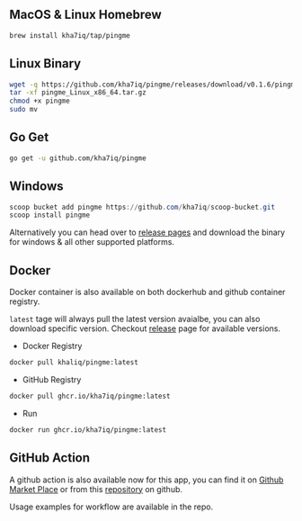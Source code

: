 
## MacOS & Linux Homebrew
```bash
brew install kha7iq/tap/pingme
```

## Linux Binary
```bash
wget -q https://github.com/kha7iq/pingme/releases/download/v0.1.6/pingme_Linux_x86_64.tar.gz
tar -xf pingme_Linux_x86_64.tar.gz
chmod +x pingme
sudo mv
```

## Go Get
```bash
go get -u github.com/kha7iq/pingme
```


## Windows
```powershell
scoop bucket add pingme https://github.com/kha7iq/scoop-bucket.git
scoop install pingme
```

Alternatively you can head over to [release pages](https://github.com/kha7iq/pingme/releases) and download the binary for windows & all other supported platforms.


## Docker
Docker container is also available on both dockerhub and github container registry.

`latest` tage will always pull the latest version avaialbe, you can also download specific version.
Checkout [release](https://github.com/kha7iq/pingme/releases) page for available versions.

- Docker Registry
```bash
docker pull khaliq/pingme:latest
```
- GitHub Registry
```bash
docker pull ghcr.io/kha7iq/pingme:latest
```
- Run
```bash
docker run ghcr.io/kha7iq/pingme:latest
```


## GitHub Action
A github action is also available now for this app, you can find it on [Github Market Place](https://github.com/marketplace/actions/pingme-action) or from this [repository](https://github.com/kha7iq/pingme-action) on github.

Usage examples for workflow are available in the repo.
